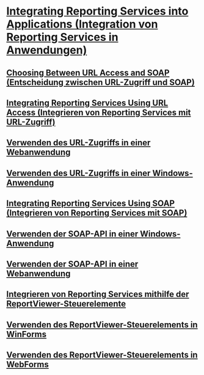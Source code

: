 # [Integrating Reporting Services into Applications (Integration von Reporting Services in Anwendungen)](integrating-reporting-services-into-applications.md)
## [Choosing Between URL Access and SOAP (Entscheidung zwischen URL-Zugriff und SOAP)](choosing-between-url-access-and-soap.md)
## [Integrating Reporting Services Using URL Access (Integrieren von Reporting Services mit URL-Zugriff)](integrating-reporting-services-using-url-access.md)
## [Verwenden des URL-Zugriffs in einer Webanwendung](integrating-reporting-services-using-url-access-web-application.md)
## [Verwenden des URL-Zugriffs in einer Windows-Anwendung](integrating-reporting-services-using-url-access-windows-application.md)
## [Integrating Reporting Services Using SOAP (Integrieren von Reporting Services mit SOAP)](integrating-reporting-services-using-soap.md)
## [Verwenden der SOAP-API in einer Windows-Anwendung](integrating-reporting-services-using-soap-windows-application.md)
## [Verwenden der SOAP-API in einer Webanwendung](integrating-reporting-services-using-soap-web-application.md)
## [Integrieren von Reporting Services mithilfe der ReportViewer-Steuerelemente](integrating-reporting-services-using-reportviewer-controls.md)
## [Verwenden des ReportViewer-Steuerelements in WinForms](using-the-winforms-reportviewer-control.md)
## [Verwenden des ReportViewer-Steuerelements in WebForms](using-the-webforms-reportviewer-control.md)
